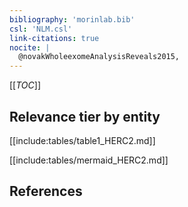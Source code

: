 ```yaml
---
bibliography: 'morinlab.bib'
csl: 'NLM.csl'
link-citations: true
nocite: |
  @novakWholeexomeAnalysisReveals2015, 
---
```


[[_TOC_]]




## Relevance tier by entity

[[include:tables/table1_HERC2.md]]





[[include:tables/mermaid_HERC2.md]]

## References


